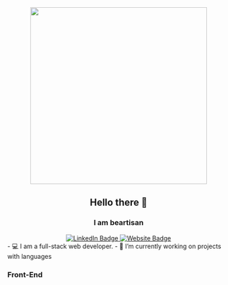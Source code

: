 

<div id="header" align="center">
  <img src="https://media.giphy.com/media/L1R1tvI9svkIWwpVYr/giphy.gif" width="400"/>
  
  ## Hello there 👋
  
  ### I am beartisan
  <div id="badges">
    <a href="https://www.linkedin.com/in/jbeatricetan">
      <img src="https://img.shields.io/badge/LinkedIn-blue?style=for-the-badge&logo=linkedin&logoColor=white" alt="LinkedIn Badge"/>
    </a>
    <a href="https://beartisan.net/">
      <img src="https://custom-icon-badges.demolab.com/badge/beartisan-LaunchSite-blue.svg?logo=beartisan" alt="Website Badge"/>
    </a>
  </div>
  
</div>

<div class="container">
  - 💻 I am a full-stack web developer. 
  - 🔭 I’m currently working on projects with languages
  
### Front-End
  
  <i class="devicon-nodejs-plain"> </i>
  <i class="devicon-mongodb-plain"> </i>

</div>



<!--
**beartisan/beartisan** is a ✨ _special_ ✨ repository because its `README.md` (this file) appears on your GitHub profile.

Here are some ideas to get you started:

- 🔭 I’m currently working on ...
- 🌱 I’m currently learning ...
- 👯 I’m looking to collaborate on ...
- 🤔 I’m looking for help with ...
- 💬 Ask me about ...
- 📫 How to reach me: ...
- 😄 Pronouns: ...
- ⚡ Fun fact: ...
-->
